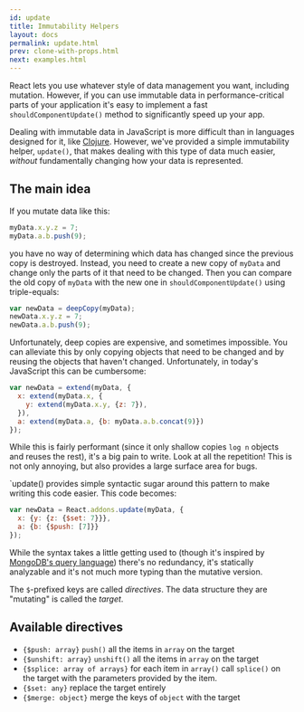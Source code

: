 ```yaml
---
id: update
title: Immutability Helpers
layout: docs
permalink: update.html
prev: clone-with-props.html
next: examples.html
---
```


React lets you use whatever style of data management you want, including mutation. However, if you can use immutable data in performance-critical parts of your application it's easy to implement a fast `shouldComponentUpdate()` method to significantly speed up your app.

Dealing with immutable data in JavaScript is more difficult than in languages designed for it, like [Clojure](http://clojure.org/). However, we've provided a simple immutability helper, `update()`, that makes dealing with this type of data much easier, *without* fundamentally changing how your data is represented.

## The main idea

If you mutate data like this:

```javascript
myData.x.y.z = 7;
myData.a.b.push(9);
```

you have no way of determining which data has changed since the previous copy is destroyed. Instead, you need to create a new copy of `myData` and change only the parts of it that need to be changed. Then you can compare the old copy of `myData` with the new one in `shouldComponentUpdate()` using triple-equals:

```javascript
var newData = deepCopy(myData);
newData.x.y.z = 7;
newData.a.b.push(9);
```

Unfortunately, deep copies are expensive, and sometimes impossible. You can alleviate this by only copying objects that need to be changed and by reusing the objects that haven't changed. Unfortunately, in today's JavaScript this can be cumbersome:

```javascript
var newData = extend(myData, {
  x: extend(myData.x, {
    y: extend(myData.x.y, {z: 7}),
  }),
  a: extend(myData.a, {b: myData.a.b.concat(9)})
});
```

While this is fairly performant (since it only shallow copies `log n` objects and reuses the rest), it's a big pain to write. Look at all the repetition! This is not only annoying, but also provides a large surface area for bugs.

`update() provides simple syntactic sugar around this pattern to make writing this code easier. This code becomes:

```javascript
var newData = React.addons.update(myData, {
  x: {y: {z: {$set: 7}}},
  a: {b: {$push: [7]}}
});
```

While the syntax takes a little getting used to (though it's inspired by [MongoDB's query language](http://docs.mongodb.org/manual/core/crud-introduction/#query)) there's no redundancy, it's statically analyzable and it's not much more typing than the mutative version.

The `$`-prefixed keys are called *directives*. The data structure they are "mutating" is called the *target*.

## Available directives

  * `{$push: array}` `push()` all the items in `array` on the target
  * `{$unshift: array}` `unshift()` all the items in `array` on the target
  * `{$splice: array of arrays}` for each item in `array()` call `splice()` on the target with the parameters provided by the item.
  * `{$set: any}` replace the target entirely
  * `{$merge: object}` merge the keys of `object` with the target
